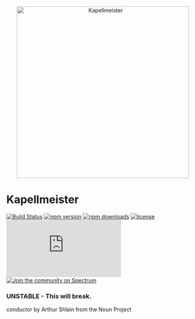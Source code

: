 <div style="text-align:center;">
  <img src="https://user-images.githubusercontent.com/4615775/51507348-bbdecf80-1dad-11e9-8240-ea543a6b27d3.png" alt="Kapellmeister" style="width:450px;"/>
</div>

# Kapellmeister

[![Build Status](https://travis-ci.org/sghall/kapellmeister.svg?branch=master)](https://travis-ci.org/sghall/kapellmeister)
[![npm version](https://img.shields.io/npm/v/kapellmeister.svg)](https://www.npmjs.com/package/kapellmeister)
[![npm downloads](https://img.shields.io/npm/dm/kapellmeister.svg)](https://www.npmjs.com/package/kapellmeister)
[![license](https://img.shields.io/github/license/mashape/apistatus.svg?maxAge=2592000)](https://github.com/sghall/kapellmeister/blob/master/LICENSE)
![gzip size](http://img.badgesize.io/https://npmcdn.com/kapellmeister/dist/kapellmeister.min.js?compression=gzip)
[![Join the community on Spectrum](https://withspectrum.github.io/badge/badge.svg)](https://spectrum.chat/kapellmeister)

### UNSTABLE - This will break.









conductor by Arthur Shlain from the Noun Project